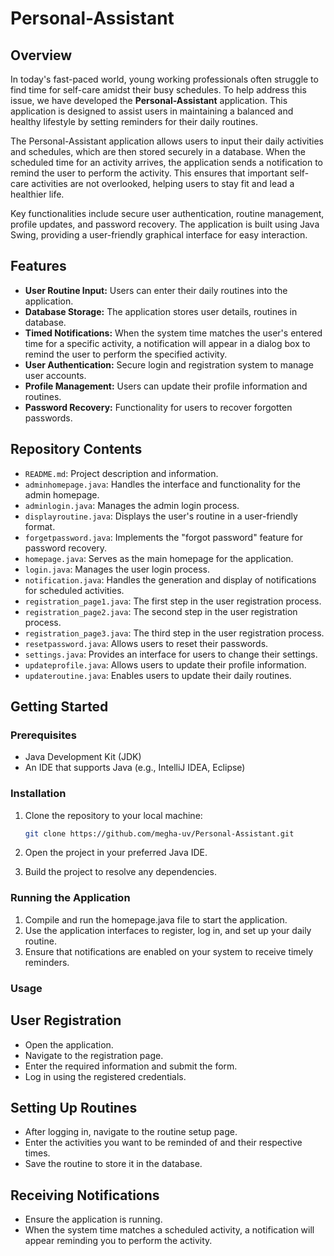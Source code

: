 # Personal-Assistant

## Overview

In today's fast-paced world, young working professionals often struggle to find time for self-care amidst their busy schedules. To help address this issue, we have developed the **Personal-Assistant** application. This application is designed to assist users in maintaining a balanced and healthy lifestyle by setting reminders for their daily routines.

The Personal-Assistant application allows users to input their daily activities and schedules, which are then stored securely in a database. When the scheduled time for an activity arrives, the application sends a notification to remind the user to perform the activity. This ensures that important self-care activities are not overlooked, helping users to stay fit and lead a healthier life.

Key functionalities include secure user authentication, routine management, profile updates, and password recovery. The application is built using Java Swing, providing a user-friendly graphical interface for easy interaction.

## Features

- **User Routine Input:** Users can enter their daily routines into the application.
- **Database Storage:** The application stores user details, routines in database.
- **Timed Notifications:** When the system time matches the user's entered time for a specific activity, a notification will appear in a dialog box to remind the user to perform the specified activity.
- **User Authentication:** Secure login and registration system to manage user accounts.
- **Profile Management:** Users can update their profile information and routines.
- **Password Recovery:** Functionality for users to recover forgotten passwords.

## Repository Contents

- `README.md`: Project description and information.
- `adminhomepage.java`: Handles the interface and functionality for the admin homepage.
- `adminlogin.java`: Manages the admin login process.
- `displayroutine.java`: Displays the user's routine in a user-friendly format.
- `forgetpassword.java`: Implements the "forgot password" feature for password recovery.
- `homepage.java`: Serves as the main homepage for the application.
- `login.java`: Manages the user login process.
- `notification.java`: Handles the generation and display of notifications for scheduled activities.
- `registration_page1.java`: The first step in the user registration process.
- `registration_page2.java`: The second step in the user registration process.
- `registration_page3.java`: The third step in the user registration process.
- `resetpassword.java`: Allows users to reset their passwords.
- `settings.java`: Provides an interface for users to change their settings.
- `updateprofile.java`: Allows users to update their profile information.
- `updateroutine.java`: Enables users to update their daily routines.

## Getting Started

### Prerequisites

- Java Development Kit (JDK)
- An IDE that supports Java (e.g., IntelliJ IDEA, Eclipse)

### Installation

1. Clone the repository to your local machine:
   ```bash
   git clone https://github.com/megha-uv/Personal-Assistant.git

2. Open the project in your preferred Java IDE.

3. Build the project to resolve any dependencies.

### Running the Application

1. Compile and run the homepage.java file to start the application.
2. Use the application interfaces to register, log in, and set up your daily routine.
3. Ensure that notifications are enabled on your system to receive timely reminders.

### Usage

## User Registration
   - Open the application.
   - Navigate to the registration page.
   - Enter the required information and submit the form.
   - Log in using the registered credentials.
## Setting Up Routines
   - After logging in, navigate to the routine setup page.
   - Enter the activities you want to be reminded of and their respective times.
   - Save the routine to store it in the database.
## Receiving Notifications
   - Ensure the application is running.
   - When the system time matches a scheduled activity, a notification will appear reminding you to perform the activity.

